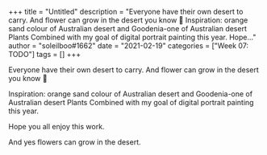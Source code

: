 +++
title = "Untitled"
description = "Everyone have their own desert to carry. And flower can grow in the desert you know 🙂   Inspiration: orange sand colour of Australian desert and Goodenia-one of Australian desert Plants  Combined with my goal of digital portrait painting this year.   Hope..."
author = "soleilboo#1662"
date = "2021-02-19"
categories = ["Week 07: TODO"]
tags = []
+++

Everyone have their own desert to carry. And flower can grow in the desert you know 🙂 

Inspiration: orange sand colour of Australian desert and Goodenia-one of Australian desert Plants 
Combined with my goal of digital portrait painting this year. 

Hope you all enjoy this work. 

And yes flowers can grow in the desert.

